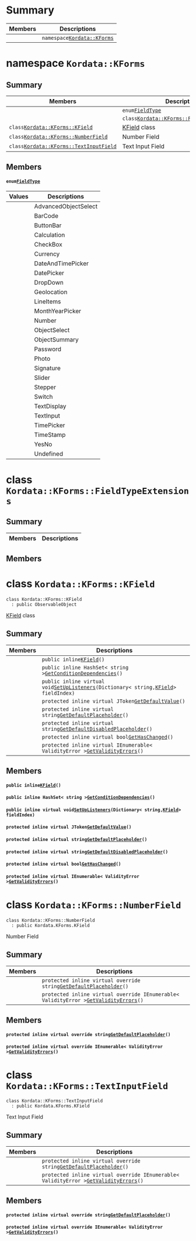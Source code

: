 # Summary

| Members | Descriptions |
| --- | --- |
|  | `namespace`[`Kordata::KForms`](#namespace_kordata_1_1_k_forms) |

# namespace `Kordata::KForms`

## Summary

| Members | Descriptions |
| --- | --- |
|  | `enum`[`FieldType`](#namespace_kordata_1_1_k_forms_1a05a2d8950de9214d6d6ff3f8ef20ba3d) |
|  | `class`[`Kordata::KForms::FieldTypeExtensions`](#class_kordata_1_1_k_forms_1_1_field_type_extensions) |
| `class`[`Kordata::KForms::KField`](#class_kordata_1_1_k_forms_1_1_k_field) | [KField](#class_kordata_1_1_k_forms_1_1_k_field) class |
| `class`[`Kordata::KForms::NumberField`](#class_kordata_1_1_k_forms_1_1_number_field) | Number Field |
| `class`[`Kordata::KForms::TextInputField`](#class_kordata_1_1_k_forms_1_1_text_input_field) | Text Input Field |

## Members

#### `enum`[`FieldType`](#namespace_kordata_1_1_k_forms_1a05a2d8950de9214d6d6ff3f8ef20ba3d)

| Values | Descriptions |
| --- | --- |
|  | AdvancedObjectSelect |
|  | BarCode |
|  | ButtonBar |
|  | Calculation |
|  | CheckBox |
|  | Currency |
|  | DateAndTimePicker |
|  | DatePicker |
|  | DropDown |
|  | Geolocation |
|  | LineItems |
|  | MonthYearPicker |
|  | Number |
|  | ObjectSelect |
|  | ObjectSummary |
|  | Password |
|  | Photo |
|  | Signature |
|  | Slider |
|  | Stepper |
|  | Switch |
|  | TextDisplay |
|  | TextInput |
|  | TimePicker |
|  | TimeStamp |
|  | YesNo |
|  | Undefined |

# class `Kordata::KForms::FieldTypeExtensions`

## Summary

| Members | Descriptions |
| --- | --- |


## Members

# class `Kordata::KForms::KField`

```
class Kordata::KForms::KField
  : public ObservableObject
```

[KField](#class_kordata_1_1_k_forms_1_1_k_field) class

## Summary

| Members | Descriptions |
| --- | --- |
|  | `public inline`[`KField`](#class_kordata_1_1_k_forms_1_1_k_field_1a31719bf956a63b18b5cd878a22e74850)`()` |
|  | `public inline HashSet< string >`[`GetConditionDependencies`](#class_kordata_1_1_k_forms_1_1_k_field_1ac98afa3b5be15bffaa4eb3185186506a)`()` |
|  | `public inline virtual void`[`SetUpListeners`](#class_kordata_1_1_k_forms_1_1_k_field_1a27deea845a62c3eae858584e0a6a6031)`(Dictionary< string,`[`KField`](#class_kordata_1_1_k_forms_1_1_k_field)`> fieldIndex)` |
|  | `protected inline virtual JToken`[`GetDefaultValue`](#class_kordata_1_1_k_forms_1_1_k_field_1a44de268c2e4b1e6d837d8f201955cdb5)`()` |
|  | `protected inline virtual string`[`GetDefaultPlaceholder`](#class_kordata_1_1_k_forms_1_1_k_field_1a6580dae1a9f0e35a0d25c95b83686a35)`()` |
|  | `protected inline virtual string`[`GetDefaultDisabledPlaceholder`](#class_kordata_1_1_k_forms_1_1_k_field_1a7ce158d07d8c8382f309a08ee8c3be56)`()` |
|  | `protected inline virtual bool`[`GetHasChanged`](#class_kordata_1_1_k_forms_1_1_k_field_1a0a945f532fe47e7690cbc641d0382890)`()` |
|  | `protected inline virtual IEnumerable< ValidityError >`[`GetValidityErrors`](#class_kordata_1_1_k_forms_1_1_k_field_1a8c9d4276ff420173237b80ba3239d15d)`()` |

## Members

#### `public inline`[`KField`](#class_kordata_1_1_k_forms_1_1_k_field_1a31719bf956a63b18b5cd878a22e74850)`()`

#### `public inline HashSet< string >`[`GetConditionDependencies`](#class_kordata_1_1_k_forms_1_1_k_field_1ac98afa3b5be15bffaa4eb3185186506a)`()`

#### `public inline virtual void`[`SetUpListeners`](#class_kordata_1_1_k_forms_1_1_k_field_1a27deea845a62c3eae858584e0a6a6031)`(Dictionary< string,`[`KField`](#class_kordata_1_1_k_forms_1_1_k_field)`> fieldIndex)`

#### `protected inline virtual JToken`[`GetDefaultValue`](#class_kordata_1_1_k_forms_1_1_k_field_1a44de268c2e4b1e6d837d8f201955cdb5)`()`

#### `protected inline virtual string`[`GetDefaultPlaceholder`](#class_kordata_1_1_k_forms_1_1_k_field_1a6580dae1a9f0e35a0d25c95b83686a35)`()`

#### `protected inline virtual string`[`GetDefaultDisabledPlaceholder`](#class_kordata_1_1_k_forms_1_1_k_field_1a7ce158d07d8c8382f309a08ee8c3be56)`()`

#### `protected inline virtual bool`[`GetHasChanged`](#class_kordata_1_1_k_forms_1_1_k_field_1a0a945f532fe47e7690cbc641d0382890)`()`

#### `protected inline virtual IEnumerable< ValidityError >`[`GetValidityErrors`](#class_kordata_1_1_k_forms_1_1_k_field_1a8c9d4276ff420173237b80ba3239d15d)`()`

# class `Kordata::KForms::NumberField`

```
class Kordata::KForms::NumberField
  : public Kordata.KForms.KField
```

Number Field

## Summary

| Members | Descriptions |
| --- | --- |
|  | `protected inline virtual override string`[`GetDefaultPlaceholder`](#class_kordata_1_1_k_forms_1_1_number_field_1a0f04f334aae95b7494f164cc829c0d47)`()` |
|  | `protected inline virtual override IEnumerable< ValidityError >`[`GetValidityErrors`](#class_kordata_1_1_k_forms_1_1_number_field_1ab6b7daf37e20c860313070f511b4c7d7)`()` |

## Members

#### `protected inline virtual override string`[`GetDefaultPlaceholder`](#class_kordata_1_1_k_forms_1_1_number_field_1a0f04f334aae95b7494f164cc829c0d47)`()`

#### `protected inline virtual override IEnumerable< ValidityError >`[`GetValidityErrors`](#class_kordata_1_1_k_forms_1_1_number_field_1ab6b7daf37e20c860313070f511b4c7d7)`()`

# class `Kordata::KForms::TextInputField`

```
class Kordata::KForms::TextInputField
  : public Kordata.KForms.KField
```

Text Input Field

## Summary

| Members | Descriptions |
| --- | --- |
|  | `protected inline virtual override string`[`GetDefaultPlaceholder`](#class_kordata_1_1_k_forms_1_1_text_input_field_1a7eb7eeea78f3f44f47222863275ae846)`()` |
|  | `protected inline virtual override IEnumerable< ValidityError >`[`GetValidityErrors`](#class_kordata_1_1_k_forms_1_1_text_input_field_1add71e00df6848a751bcf9b407dc12d91)`()` |

## Members

#### `protected inline virtual override string`[`GetDefaultPlaceholder`](#class_kordata_1_1_k_forms_1_1_text_input_field_1a7eb7eeea78f3f44f47222863275ae846)`()`

#### `protected inline virtual override IEnumerable< ValidityError >`[`GetValidityErrors`](#class_kordata_1_1_k_forms_1_1_text_input_field_1add71e00df6848a751bcf9b407dc12d91)`()`



